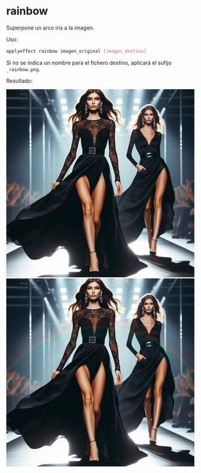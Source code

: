 # rainbow

Superpone un arco iris a la imagen.

Uso:

``` sh
applyeffect rainbow imagen_original [imagen_destino]
```

Si no se indica un nombre para el fichero destino, aplicará el sufijo `_rainbow.png`.

Resultado:

![imagen original](../../images/image.jpg)
![rainbow](../../images/image_rainbow.png)

